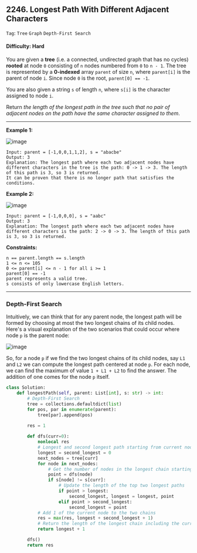 ## 2246. Longest Path With Different Adjacent Characters

```Tag```: ```Tree``` ```Graph```  ```Depth-First Search```

#### Difficulty: Hard

You are given a __tree__ (i.e. a connected, undirected graph that has no cycles) __rooted__ at node ```0``` consisting of ```n``` nodes numbered from ```0``` to ```n - 1```. The tree is represented by a __0-indexed__ array ```parent``` of size ```n```, where ```parent[i]``` is the parent of node ```i```. Since node ```0``` is the root, ```parent[0] == -1```.

You are also given a string ```s``` of length ```n```, where ```s[i]``` is the character assigned to node ```i```.

Return _the length of the longest path in the tree such that no pair of adjacent nodes on the path have the same character assigned to them_.

---

__Example 1:__

![image](https://assets.leetcode.com/uploads/2022/03/25/testingdrawio.png)
```
Input: parent = [-1,0,0,1,1,2], s = "abacbe"
Output: 3
Explanation: The longest path where each two adjacent nodes have different characters in the tree is the path: 0 -> 1 -> 3. The length of this path is 3, so 3 is returned.
It can be proven that there is no longer path that satisfies the conditions. 
```

__Example 2:__

![image](https://assets.leetcode.com/uploads/2022/03/25/graph2drawio.png)
```
Input: parent = [-1,0,0,0], s = "aabc"
Output: 3
Explanation: The longest path where each two adjacent nodes have different characters is the path: 2 -> 0 -> 3. The length of this path is 3, so 3 is returned.
```

__Constraints:__
```
n == parent.length == s.length
1 <= n <= 105
0 <= parent[i] <= n - 1 for all i >= 1
parent[0] == -1
parent represents a valid tree.
s consists of only lowercase English letters.
```

---

### Depth-First Search

Intuitively, we can think that for any parent node, the longest path will be formed by choosing at most the two longest chains of its child nodes. Here's a visual explanation of the two scenarios that could occur where node ```p``` is the parent node:

![image](https://leetcode.com/problems/longest-path-with-different-adjacent-characters/solutions/2889382/Figures/2246/2246-1.png)

So, for a node ```p``` if we find the two longest chains of its child nodes, say ```L1``` and ```L2``` we can compute the longest path centered at node ```p```. For each node, we can find the maximum of value ```1 + L1 + L2``` to find the answer. The addition of one comes for the node ```p``` itself.


```Python
class Solution:
    def longestPath(self, parent: List[int], s: str) -> int:
        # Depth-First Search
        tree = collections.defaultdict(list)
        for pos, par in enumerate(parent):
            tree[par].append(pos)
        
        res = 1

        def dfs(curr=0):
            nonlocal res
            # Longest and second longest path starting from current node, not includinh the current node itself
            longest = second_longest = 0
            next_nodes = tree[curr]
            for node in next_nodes:
                # Get the number of nodes in the longest chain starting from the child, including the child.                
                point = dfs(node)
                if s[node] != s[curr]:
                    # Update the length of the top two longest paths
                    if point > longest:
                        second_longest, longest = longest, point
                    elif point > second_longest:
                        second_longest = point
            # Add 1 of the current node to the two chains
            res = max(res, longest + second_longest + 1)
            # Return the length of the longest chain including the current node which is longest chain + 1
            return longest + 1

        dfs()
        return res
```

